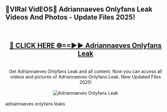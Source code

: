 <h2>🔴VIRal VidEOS🔴 Adriannaeves Onlyfans Leak Videos And Photos - Update Files 2025!</h2>
<br>
<div align="center">
<h2><a href="https://virallinks.top/odZfE0" rel="nofollow">🔴 CLICK HERE 🌐==►► Adriannaeves Onlyfans Leak</a></h2>
<br>
Get Adriannaeves Onlyfans Leak and all content. Now you can access all videos and pictures of Adriannaeves Onlyfans Leak. New Updated Files 2025!
<br>
<br>
<a href="https://virallinks.top/odZfE0" rel="nofollow" data-target="animated-image.originalLink"><img src="https://i.imgur.com/dJHk4Zq.gif)" alt="Adriannaeves Onlyfans Leak" style="max-width: 100%; display: inline-block;" data-target="animated-image.originalImage"></a>
</div>
<br>
adriannaeves onlyfans leaks